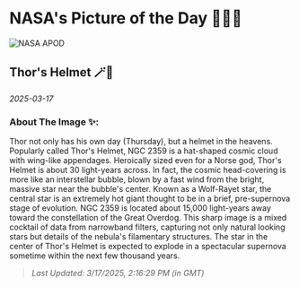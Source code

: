 
# NASA's Picture of the Day 🧑‍🚀💫

  ![NASA APOD](https://apod.nasa.gov/apod/image/2503/ThorHelmet_Hopkins_3888.jpg)
  
  ## Thor's Helmet 🪄🌌
  
  _2025-03-17_
  
  ### About The Image ✨: 
  
  Thor not only has his own day (Thursday), but a helmet in the heavens.  Popularly called Thor's Helmet, NGC 2359 is a hat-shaped cosmic cloud with wing-like appendages. Heroically sized even for a Norse god, Thor's Helmet is about 30 light-years across. In fact, the cosmic head-covering is more like an interstellar bubble, blown by a fast wind from the bright, massive star near the bubble's center. Known as a Wolf-Rayet star, the central star is an extremely hot giant thought to be in a brief, pre-supernova stage of evolution. NGC 2359 is located about 15,000 light-years away toward the constellation of the Great Overdog. This sharp image is a mixed cocktail of data from  narrowband filters, capturing not only natural looking stars but details of the nebula's filamentary structures. The star in the center of Thor's Helmet is expected to explode in a spectacular supernova sometime within the next few thousand years.
  
  
  
  > _Last Updated: 3/17/2025, 2:16:29 PM (in GMT)_
  